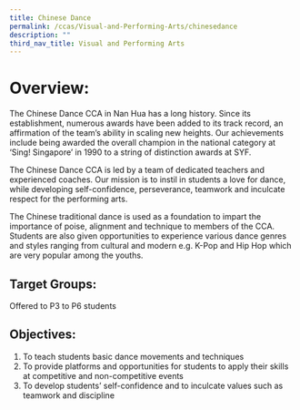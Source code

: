 ```yaml
---
title: Chinese Dance
permalink: /ccas/Visual-and-Performing-Arts/chinesedance
description: ""
third_nav_title: Visual and Performing Arts
---
```

# Overview:

The Chinese Dance CCA in Nan Hua has a long history. Since its establishment, numerous awards have been added to its track record, an affirmation of the team’s ability in scaling new heights. Our achievements include being awarded the overall champion in the national category at ‘Sing! Singapore’ in 1990 to a string of distinction awards at SYF.

The Chinese Dance CCA is led by a team of dedicated teachers and experienced coaches. Our mission is to instil in students a love for dance, while developing self-confidence, perseverance, teamwork and inculcate respect for the performing arts.

The Chinese traditional dance is used as a foundation to impart the importance of poise, alignment and technique to members of the CCA. Students are also given opportunities to experience various dance genres and styles ranging from cultural and modern e.g. K-Pop and Hip Hop which are very popular among the youths.

## Target Groups:

Offered to P3 to P6 students

## Objectives:

1. To teach students basic dance movements and techniques
2. To provide platforms and opportunities for students to apply their skills at competitive and non-competitive events
3. To develop students’ self-confidence and to inculcate values such as teamwork and discipline